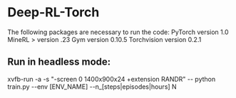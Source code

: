 # Deep-RL-Torch

The following packages are necessary to run the code:
PyTorch version 1.0
MineRL > version .23
Gym version 0.10.5
Torchvision version 0.2.1

## Run in headless mode:

xvfb-run -a -s "-screen 0 1400x900x24 +extension RANDR" -- python train.py --env [ENV_NAME] --n_[steps|episodes|hours] N
